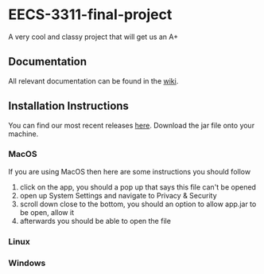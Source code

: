 # EECS-3311-final-project
A very cool and classy project that will get us an A+

## Documentation
All relevant documentation can be found in the [wiki](https://github.com/Macintosh001/EECS-3311-final-project/wiki).

## Installation Instructions
You can find our most recent releases [here](https://github.com/Macintosh001/EECS-3311-final-project/releases). Download the jar file onto your machine.

### MacOS
If you are using MacOS then here are some instructions you should follow
1. click on the app, you should a pop up that says this file can't be opened
2. open up System Settings and navigate to Privacy & Security
3. scroll down close to the bottom, you should an option to allow app.jar to be open, allow it
4. afterwards you should be able to open the file

### Linux


### Windows
